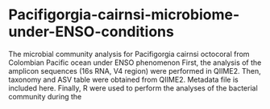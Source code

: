 # Pacifigorgia-cairnsi-microbiome-under-ENSO-conditions
The microbial community analysis for Pacifigorgia cairnsi octocoral from Colombian Pacific ocean under ENSO phenomenon
First, the analysis of the amplicon sequences (16s RNA, V4 region) were performed in QIIME2.
Then, taxonomy and ASV table were obtained from QIIME2. Metadata file is included here.
Finally, R were used to perform the analyses of the bacterial community during the 
